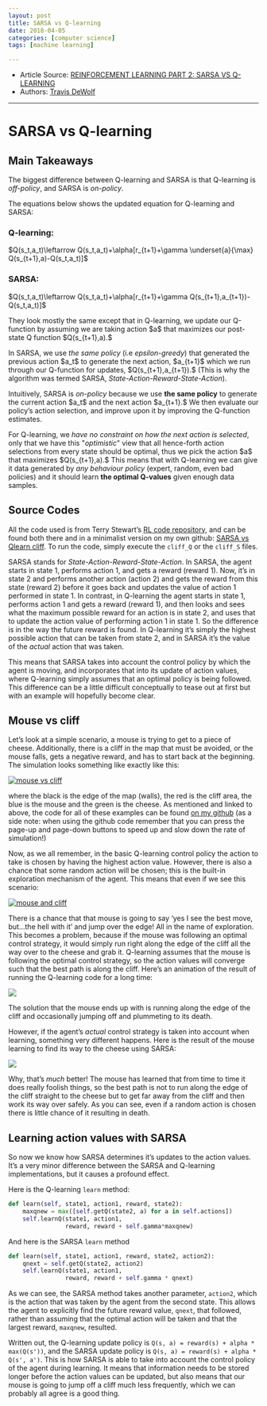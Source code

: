 ```yaml
---
layout: post
title: SARSA vs Q-learning
date: 2018-04-05
categories: [computer science]
tags: [machine learning]

---
```


* Article Source: [REINFORCEMENT LEARNING PART 2: SARSA VS Q-LEARNING](https://studywolf.wordpress.com/2013/07/01/reinforcement-learning-sarsa-vs-q-learning/)
* Authors: [Travis DeWolf](https://studywolf.wordpress.com/about/)

---

SARSA vs Q-learning
===

## Main Takeaways

The biggest difference between Q-learning and SARSA is that 
Q-learning is *off-policy*, and SARSA is *on-policy*.

The equations below shows the updated equation for Q-learning and SARSA:

### Q-learning: 

\$Q(s\_t,a\_t)\\leftarrow Q(s\_t,a\_t)+\\alpha\[r\_{t+1}+\\gamma \\underset{a}{\\max} Q(s\_{t+1},a)-Q(s\_t,a\_t)\]\$

### SARSA: 

\$Q(s\_t,a\_t)\\leftarrow
Q(s\_t,a\_t)+\\alpha\[r\_{t+1}+\\gamma
Q(s\_{t+1},a\_{t+1})-Q(s\_t,a\_t)\]\$

They look mostly the same except that in Q-learning, we update our
Q-function by assuming we are taking action \$a\$ that maximizes our
post-state Q function \$Q(s\_{t+1},a).\$

In SARSA, we use *the same policy* (i.e *epsilon-greedy*) that generated the
previous action \$a\_t\$ to generate the next action, \$a\_{t+1}\$ which we run
through our Q-function for updates, \$Q(s\_{t+1},a\_{t+1}).\$ (This is why the algorithm was termed SARSA, *State-Action-Reward-State-Action*).

Intuitively, SARSA is *on-policy* because we use **the same policy** to generate the current action \$a\_t\$ and the next action \$a\_{t+1}.\$ We then evaluate our policy’s action selection, and improve upon it by improving the Q-function estimates.

For Q-learning, we *have no constraint on how the next action is
selected*, only that we have this "*optimistic*" view that all hence-forth
action selections from every state should be optimal, thus we pick the
action \$a\$ that
maximizes \$Q(s\_{t+1},a).\$ This means
that with Q-learning we can give it data generated by *any behaviour
policy* (expert, random, even bad policies) and it should learn **the
optimal Q-values** given enough data samples.


## Source Codes

All the code used is from Terry Stewart’s [RL code repository](https://github.com/tcstewar/ccmsuite), and can be found both there and in a minimalist version on my own
github: [SARSA vs Qlearn cliff](https://github.com/studywolf/blog/tree/master/RL/SARSA%20vs%20Qlearn%20cliff).
To run the code, simply execute the `cliff_Q` or the `cliff_S` files.

SARSA stands for *State-Action-Reward-State-Action*. In SARSA, the agent
starts in state 1, performs action 1, and gets a reward (reward 1). Now,
it’s in state 2 and performs another action (action 2) and gets the
reward from this state (reward 2) before it goes back and updates the
value of action 1 performed in state 1. In contrast, in Q-learning the
agent starts in state 1, performs action 1 and gets a reward (reward 1),
and then looks and sees what the maximum possible reward for an action
is in state 2, and uses that to update the action value of performing
action 1 in state 1. So the difference is in the way the future reward
is found. In Q-learning it’s simply the highest possible action that can
be taken from state 2, and in SARSA it’s the value of the *actual*
action that was taken.

This means that SARSA takes into account the control policy by which the
agent is moving, and incorporates that into its update of action values,
where Q-learning simply assumes that an optimal policy is being
followed. This difference can be a little difficult conceptually to
tease out at first but with an example will hopefully become clear.

## Mouse vs cliff

Let’s look at a simple scenario, a mouse is trying to get to a piece of
cheese. Additionally, there is a cliff in the map that must be avoided,
or the mouse falls, gets a negative reward, and has to start back at the
beginning. The simulation looks something like exactly like this:

[![mouse vs
cliff](https://studywolf.files.wordpress.com/2013/06/mouse-vs-cliff.png?w=300&h=131)](https://studywolf.files.wordpress.com/2013/06/mouse-vs-cliff.png)

where the black is the edge of the map (walls), the red is the cliff
area, the blue is the mouse and the green is the cheese. As mentioned
and linked to above, the code for all of these examples can be found [on
my
github](https://github.com/studywolf/blog/tree/master/RL/SARSA%20vs%20Qlearn%20cliff)
(as a side note: when using the github code remember that you can press
the page-up and page-down buttons to speed up and slow down the rate of
simulation!)

Now, as we all remember, in the basic Q-learning control policy the
action to take is chosen by having the highest action value. However,
there is also a chance that some random action will be chosen; this is
the built-in exploration mechanism of the agent. This means that even if
we see this scenario:

[![mouse and
cliff](https://studywolf.files.wordpress.com/2013/06/mouse-and-cliff.jpeg?w=300&h=144)](https://studywolf.files.wordpress.com/2013/06/mouse-and-cliff.jpeg)

There is a chance that that mouse is going to say ‘yes I see the best
move, but…the hell with it’ and jump over the edge! All in the name of
exploration. This becomes a problem, because if the mouse was following
an optimal control strategy, it would simply run right along the edge of
the cliff all the way over to the cheese and grab it. Q-learning assumes
that the mouse is following the optimal control strategy, so the action
values will converge such that the best path is along the cliff. Here’s
an animation of the result of running the Q-learning code for a long
time:

[![](https://studywolf.files.wordpress.com/2013/07/optimised.gif?w=580)](https://studywolf.files.wordpress.com/2013/07/optimised.gif)

The solution that the mouse ends up with is running along the edge of
the cliff and occasionally jumping off and plummeting to its death.

However, if the agent’s *actual* control strategy is taken into account
when learning, something very different happens. Here is the result of
the mouse learning to find its way to the cheese using SARSA:

[![](https://studywolf.files.wordpress.com/2013/07/sarsa-optimised.gif?w=580)](https://studywolf.files.wordpress.com/2013/07/sarsa-optimised.gif)

Why, that’s *much* better! The mouse has learned that from time to time
it does really foolish things, so the best path is not to run along the
edge of the cliff straight to the cheese but to get far away from the
cliff and then work its way over safely. As you can see, even if a
random action is chosen there is little chance of it resulting in death.

## Learning action values with SARSA

So now we know how SARSA determines it’s updates to the action values.
It’s a very minor difference between the SARSA and Q-learning
implementations, but it causes a profound effect.

Here is the Q-learning `learn` method:

```python
def learn(self, state1, action1, reward, state2):
    maxqnew = max([self.getQ(state2, a) for a in self.actions])
    self.learnQ(state1, action1,
                reward, reward + self.gamma*maxqnew)
```

And here is the SARSA `learn` method

```python
def learn(self, state1, action1, reward, state2, action2):
    qnext = self.getQ(state2, action2)
    self.learnQ(state1, action1,
                reward, reward + self.gamma * qnext)
```

As we can see, the SARSA method takes another parameter, `action2`,
which is the action that was taken by the agent from the second state.
This allows the agent to explicitly find the future reward value,
`qnext`, that followed, rather than assuming that the optimal action
will be taken and that the largest reward, `maxqnew`, resulted.

Written out, the Q-learning update policy is
`Q(s, a) = reward(s) + alpha * max(Q(s'))`, and the SARSA update policy
is `Q(s, a) = reward(s) + alpha * Q(s', a')`. This is how SARSA is able
to take into account the control policy of the agent during learning. It
means that information needs to be stored longer before the action
values can be updated, but also means that our mouse is going to jump
off a cliff much less frequently, which we can probably all agree is a
good thing.

